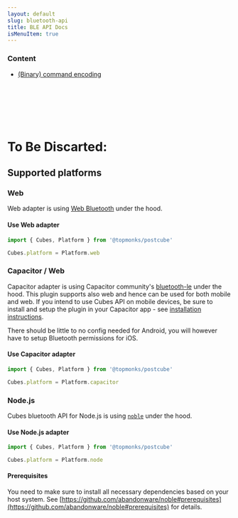 ```yaml
---
layout: default
slug: bluetooth-api
title: BLE API Docs
isMenuItem: true
---
```


### Content

- [(Binary) command encoding](./encoding)


<br/><br/><br/><br/><br/>

# To Be Discarted:

## Supported platforms

### Web

Web adapter is using [Web Bluetooth](https://developer.mozilla.org/en-US/docs/Web/API/Web_Bluetooth_API) under the hood.

#### Use Web adapter
```typescript
import { Cubes, Platform } from '@topmonks/postcube'

Cubes.platform = Platform.web
```


### Capacitor / Web

Capacitor adapter is using Capacitor community's [bluetooth-le](https://github.com/capacitor-community/bluetooth-le) under the hood. This plugin supports also web and hence can be used for both mobile and web. If you intend to use Cubes API on mobile devices, be sure to install and setup the plugin in your Capacitor app - see [installation instructions](https://github.com/capacitor-community/bluetooth-le#installation).

There should be little to no config needed for Android, you will however have to setup Bluetooth permissions for iOS.

#### Use Capacitor adapter
```typescript
import { Cubes, Platform } from '@topmonks/postcube'

Cubes.platform = Platform.capacitor
```


### Node.js

Cubes bluetooth API for Node.js is using [`noble`](https://github.com/abandonware/noble) under the hood.

#### Use Node.js adapter
```typescript
import { Cubes, Platform } from '@topmonks/postcube'

Cubes.platform = Platform.node
```

#### Prerequisites

You need to make sure to install all necessary dependencies based on your host system. See [https://github.com/abandonware/noble#prerequisites](https://github.com/abandonware/noble#prerequisites) for details.

